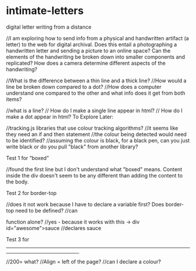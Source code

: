 # intimate-letters
digital letter writing from a distance


//I am exploring how to send info from a physical and handwritten artifact (a letter) to the web for digital archival. 
Does this entail a photographing a handwritten letter and sending a picture to an online space? Can the elements of the handwriting be broken down into smaller components and replicated? How does a camera determine different aspects of the handwriting?

//What is the difference between a thin line and a thick line? 
//How would a line be broken down compared to a dot? 
//How does a computer understand 
one compared to the other and what info does it get from both items? 

//what is a line? 
// How do I make a single line appear in html?
// How do I make a dot appear in html?
To Explore Later:

//tracking.js libraries that use colour tracking algorithms? 
//it seems like they need an if and then statement 
//the colour being detected would need to be identified? 
//assuming the colour is black, for a black pen, can you just write black or do you pull "black" from another library?


Test 1 for “boxed” 

//found the first line but I don't understand what "boxed" means. Content inside the div doesn't seem to be any different than adding the content to the body.


Test 2 for border-top



//does it not work because I have to declare a variable first? Does border-top need to be defined? 
//can <div></div> function alone?
//yes - because it works with this -> div id="awesome">sauce</div> //declares sauce

Test 3 for <hr>

   <hr width="200" align="left">

//200= what? 
//Align = left of the page? 
//can I declare a colour? 

